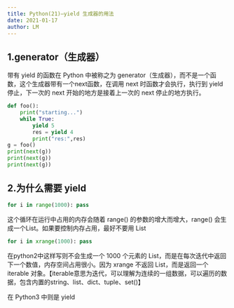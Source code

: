 ```yaml
---
title: Python(21)—yield 生成器的用法
date: 2021-01-17
author: LM
---
```


## 1.generator（生成器）

带有 yield 的函数在 Python 中被称之为 generator（生成器），而不是一个函数，这个生成器带有一个next函数，在调用 next 时函数才会执行，执行到 yield 停止，下一次的 next 开始的地方是接着上一次的 next 停止的地方执行。

```python
def foo():
    print("starting...")
    while True:
        yield 5
        res = yield 4
        print("res:",res)
g = foo()
print(next(g))
print(next(g))
print(next(g))
```

## 2.为什么需要 yield

```python
for i in range(1000): pass
```

这个循环在运行中占用的内存会随着 range() 的参数的增大而增大，range() 会生成一个List。如果要控制内存占用，最好不要用 List

```python
for i in xrange(1000): pass
```

在python2中这样写则不会生成一个 1000 个元素的 List，而是在每次迭代中返回下一个数值，内存空间占用很小。因为 xrange 不返回 List，而是返回一个 iterable 对象。【iterable意思为迭代，可以理解为连续的一组数据，可以遍历的数据，包含内置的string、list、dict、tuple、set()】

在 Python3 中则是 yield